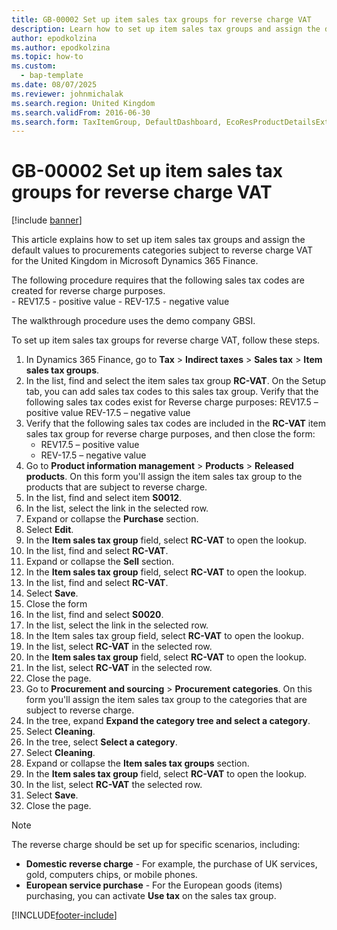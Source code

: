```yaml
---
title: GB-00002 Set up item sales tax groups for reverse charge VAT
description: Learn how to set up item sales tax groups and assign the default values to procurements categories subject to reverse charge VAT for the United Kingdom in Microsoft Dynamics 365 Finance.
author: epodkolzina
ms.author: epodkolzina
ms.topic: how-to
ms.custom: 
  - bap-template
ms.date: 08/07/2025
ms.reviewer: johnmichalak
ms.search.region: United Kingdom
ms.search.validFrom: 2016-06-30
ms.search.form: TaxItemGroup, DefaultDashboard, EcoResProductDetailsExtended, ProcCategoryHierarchyManagement
---
```


# GB-00002 Set up item sales tax groups for reverse charge VAT

[!include [banner](../../includes/banner.md)]

This article explains how to set up item sales tax groups and assign the default values to procurements categories subject to reverse charge VAT for the United Kingdom in Microsoft Dynamics 365 Finance.

The following procedure requires that the following sales tax codes are created for reverse charge purposes.  
    - REV17.5 - positive value
    - REV-17.5 - negative value

The walkthrough procedure uses the demo company GBSI.

To set up item sales tax groups for reverse charge VAT, follow these steps.

1. In Dynamics 365 Finance, go to **Tax** \> **Indirect taxes** \> **Sales tax** \> **Item sales tax groups**.
1. In the list, find and select the item sales tax group **RC-VAT**. On the Setup tab, you can add sales tax codes to this sales tax group.  Verify that the following sales tax codes exist for Reverse charge purposes:  REV17.5 – positive value  REV-17.5 – negative value  
1. Verify that the following sales tax codes are included in the **RC-VAT** item sales tax group for reverse charge purposes, and then close the form:
    - REV17.5 – positive value
    - REV-17.5 – negative value  
1. Go to **Product information management** \> **Products** \> **Released products**. On this form you'll assign the item sales tax group to the products that are subject to reverse charge.  
1. In the list, find and select item **S0012**.
1. In the list, select the link in the selected row.
1. Expand or collapse the **Purchase** section.
1. Select **Edit**.
1. In the **Item sales tax group** field, select **RC-VAT** to open the lookup.
1. In the list, find and select **RC-VAT**. 
1. Expand or collapse the **Sell** section.
1. In the **Item sales tax group** field, select **RC-VAT** to open the lookup.
1. In the list, find and select **RC-VAT**. 
1. Select **Save**.
1. Close the form
1. In the list, find and select **S0020**.
1. In the list, select the link in the selected row.
1. In the Item sales tax group field, select **RC-VAT** to open the lookup.
1. In the list, select **RC-VAT** in the selected row.
1. In the **Item sales tax group** field, select **RC-VAT** to open the lookup.
1. In the list, select **RC-VAT** in the selected row.
1. Close the page.
1. Go to **Procurement and sourcing** \> **Procurement categories**. On this form you'll assign the item sales tax group to the categories that are subject to reverse charge.  
1. In the tree, expand **Expand the category tree and select a category**. 
1. Select **Cleaning**.
1. In the tree, select **Select a category**.
1. Select **Cleaning**. 
1. Expand or collapse the **Item sales tax groups** section.
1. In the **Item sales tax group** field, select **RC-VAT** to open the lookup.
1. In the list, select **RC-VAT** the selected row.  
1. Select **Save**.
1. Close the page.

> [!NOTE]
> The reverse charge should be set up for specific scenarios, including:
>
> - **Domestic reverse charge** - For example, the purchase of UK services, gold, computers chips, or mobile phones.
> - **European service purchase** - For the European goods (items) purchasing, you can activate **Use tax** on the sales tax group.



[!INCLUDE[footer-include](../../../includes/footer-banner.md)]
